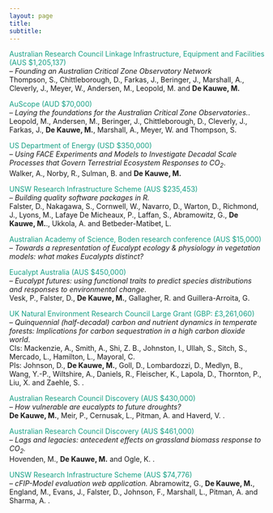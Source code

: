 ```yaml
---
layout: page
title:
subtitle:
---
```


<span style="color:#16a085"> Australian Research Council Linkage Infrastructure, Equipment and Facilities (AUS $1,205,137) </span>
<br><i> &ndash; Founding an Australian Critical Zone Observatory Network</i>
<br> Thompson, S., Chittleborough, D., Farkas, J., Beringer, J., Marshall, A., Cleverly, J., Meyer, W., Andersen, M., Leopold, M. and <b>De Kauwe, M.</b>

<span style="color:#16a085"> AuScope (AUD $70,000) </span>
<br><i>&ndash; Laying the foundations for the Australian Critical Zone Observatories.</i>.
<br> Leopold, M., Andersen, M., Beringer, J., Chittleborough, D., Cleverly, J., Farkas, J., <b>De Kauwe, M.</b>, Marshall, A., Meyer, W. and Thompson, S.

<span style="color:#16a085"> US Department of Energy (USD $350,000) </span>
<br><i>&ndash; Using FACE Experiments and Models to Investigate Decadal Scale Processes that Govern Terrestrial Ecosystem Responses to CO<sub>2</sub></i>.
<br> Walker, A., Norby, R., Sulman, B. and <b>De Kauwe, M.</b>

<span style="color:#16a085"> UNSW Research Infrastructure Scheme (AUS $235,453) </span>
<br><i> &ndash; Building quality software packages in R.</i>
<br> Falster, D., Nakagawa, S., Cornwell, W., Navarro, D., Warton, D., Richmond, J., Lyons, M., Lafaye De Micheaux, P., Laffan, S., Abramowitz, G., <b>De Kauwe, M.</b>., Ukkola, A. and Betbeder-Matibet, L.

<span style="color:#16a085"> Australian Academy of Science, Boden research conference (AUS $15,000) </span>
<br><i>&ndash; Towards a representation of Eucalypt ecology & physiology in vegetation models: what makes Eucalypts distinct?</i>

<span style="color:#16a085"> Eucalypt Australia (AUS $450,000) </span>
<br><i>&ndash; Eucalypt futures: using functional traits to predict species distributions and responses to environmental change</i>.
<br> Vesk, P., Falster, D., <b>De Kauwe, M.</b>, Gallagher, R. and Guillera-Arroita, G.

<span style="color:#16a085"> UK Natural Environment Research Council Large Grant (GBP: £3,261,060) </span>
<br><i>&ndash; Quinquennial (half-decadal) carbon and nutrient dynamics in temperate forests: Implications for carbon sequestration in a high carbon dioxide world</i>.
<br>CIs: Mackenzie, A., Smith, A., Shi, Z. B., Johnston, I., Ullah, S., Sitch, S., Mercado, L., Hamilton, L., Mayoral, C.
<br>PIs: Johnson, D., <b>De Kauwe, M.</b>, Goll, D., Lombardozzi, D., Medlyn, B., Wang, Y.-P., Wiltshire, A., Daniels, R., Fleischer, K., Lapola, D., Thornton, P., Liu, X. and Zaehle, S. .

<span style="color:#16a085"> Australian Research Council Discovery (AUS $430,000) </span>
<br><i> &ndash; How vulnerable are eucalypts to future droughts?</i>
<br><b>De Kauwe, M.</b>, Meir, P., Cernusak, L., Pitman, A. and Haverd, V. .

<span style="color:#16a085"> Australian Research Council Discovery (AUS $461,000) </span>
<br><i> &ndash; Lags and legacies: antecedent effects on grassland biomass response to CO<sub>2</sub>.</i>
<br>Hovenden, M., <b>De Kauwe, M.</b> and Ogle, K. .

<span style="color:#16a085"> UNSW Research Infrastructure Scheme (AUS $74,776) </span>
<br><i> &ndash; cFIP-Model evaluation web application.</i>
Abramowitz, G., <b>De Kauwe, M.</b>, England, M., Evans, J., Falster, D., Johnson, F., Marshall, L., Pitman, A. and Sharma, A. .


<!-- Global site tag (gtag.js) - Google Analytics -->
<script async src="https://www.googletagmanager.com/gtag/js?id=UA-45662310-1"></script>
<script>
  window.dataLayer = window.dataLayer || [];
  function gtag(){dataLayer.push(arguments);}
  gtag('js', new Date());

  gtag('config', 'UA-45662310-1');
</script>
